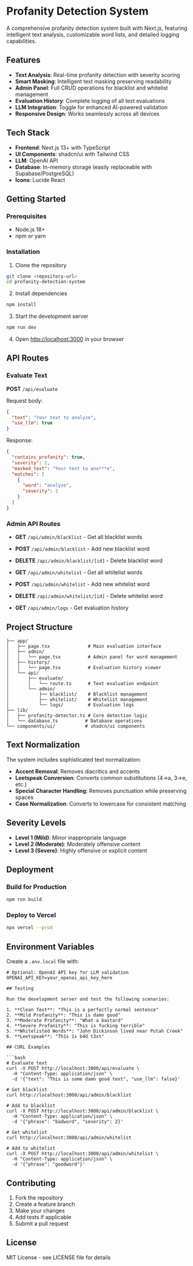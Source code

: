 # Profanity Detection System

A comprehensive profanity detection system built with Next.js, featuring intelligent text analysis, customizable word lists, and detailed logging capabilities.

## Features

- **Text Analysis**: Real-time profanity detection with severity scoring
- **Smart Masking**: Intelligent text masking preserving readability
- **Admin Panel**: Full CRUD operations for blacklist and whitelist management
- **Evaluation History**: Complete logging of all text evaluations
- **LLM Integration**: Toggle for enhanced AI-powered validation
- **Responsive Design**: Works seamlessly across all devices

## Tech Stack

- **Frontend**: Next.js 13+ with TypeScript
- **UI Components**: shadcn/ui with Tailwind CSS
- **LLM**: OpenAI API
- **Database**: In-memory storage (easily replaceable with Supabase/PostgreSQL)
- **Icons**: Lucide React

## Getting Started

### Prerequisites

- Node.js 18+ 
- npm or yarn

### Installation

1. Clone the repository
```bash
git clone <repository-url>
cd profanity-detection-system
```

2. Install dependencies
```bash
npm install
```

3. Start the development server
```bash
npm run dev
```

4. Open [http://localhost:3000](http://localhost:3000) in your browser

## API Routes

### Evaluate Text
**POST** `/api/evaluate`

Request body:
```json
{
  "text": "Your text to analyze",
  "use_llm": true
}
```

Response:
```json
{
  "contains_profanity": true,
  "severity": 2,
  "masked_text": "Your text to ana***e",
  "matches": [
    {
      "word": "analyze",
      "severity": 2
    }
  ]
}
```

### Admin API Routes

- **GET** `/api/admin/blacklist` - Get all blacklist words
- **POST** `/api/admin/blacklist` - Add new blacklist word
- **DELETE** `/api/admin/blacklist/[id]` - Delete blacklist word

- **GET** `/api/admin/whitelist` - Get all whitelist words  
- **POST** `/api/admin/whitelist` - Add new whitelist word
- **DELETE** `/api/admin/whitelist/[id]` - Delete whitelist word

- **GET** `/api/admin/logs` - Get evaluation history

## Project Structure

```
├── app/
│   ├── page.tsx              # Main evaluation interface
│   ├── admin/
│   │   └── page.tsx          # Admin panel for word management
│   ├── history/
│   │   └── page.tsx          # Evaluation history viewer
│   └── api/
│       ├── evaluate/
│       │   └── route.ts      # Text evaluation endpoint
│       └── admin/
│           ├── blacklist/    # Blacklist management
│           ├── whitelist/    # Whitelist management
│           └── logs/         # Evaluation logs
├── lib/
│   ├── profanity-detector.ts # Core detection logic
│   └── database.ts          # Database operations
└── components/ui/           # shadcn/ui components
```

## Text Normalization

The system includes sophisticated text normalization:

- **Accent Removal**: Removes diacritics and accents
- **Leetspeak Conversion**: Converts common substitutions (4→a, 3→e, etc.)
- **Special Character Handling**: Removes punctuation while preserving spaces
- **Case Normalization**: Converts to lowercase for consistent matching

## Severity Levels

- **Level 1 (Mild)**: Minor inappropriate language
- **Level 2 (Moderate)**: Moderately offensive content
- **Level 3 (Severe)**: Highly offensive or explicit content

## Deployment

### Build for Production

```bash
npm run build
```

### Deploy to Vercel

```bash
npx vercel --prod
```

## Environment Variables

Create a `.env.local` file with:

```env
# Optional: OpenAI API key for LLM validation
OPENAI_API_KEY=your_openai_api_key_here

## Testing

Run the development server and test the following scenarios:

1. **Clean Text**: "This is a perfectly normal sentence"
2. **Mild Profanity**: "This is damn good"
3. **Moderate Profanity**: "What a bastard"
4. **Severe Profanity**: "This is fucking terrible"
5. **Whitelisted Words**: "John Dickinson lived near Putah Creek"
6. **Leetspeak**: "Th1s 1s b4d t3xt"

## CURL Examples

```bash
# Evaluate text
curl -X POST http://localhost:3000/api/evaluate \
  -H "Content-Type: application/json" \
  -d '{"text": "This is some damn good text", "use_llm": false}'

# Get blacklist
curl http://localhost:3000/api/admin/blacklist

# Add to blacklist
curl -X POST http://localhost:3000/api/admin/blacklist \
  -H "Content-Type: application/json" \
  -d '{"phrase": "badword", "severity": 2}'

# Get whitelist
curl http://localhost:3000/api/admin/whitelist

# Add to whitelist
curl -X POST http://localhost:3000/api/admin/whitelist \
  -H "Content-Type: application/json" \
  -d '{"phrase": "goodword"}'
```

## Contributing

1. Fork the repository
2. Create a feature branch
3. Make your changes
4. Add tests if applicable
5. Submit a pull request

## License

MIT License - see LICENSE file for details
